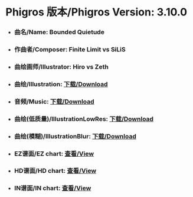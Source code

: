 
# Phigros 版本/Phigros Version:  3.10.0

- ### __曲名/Name:  Bounded Quietude__

- ### __作曲者/Composer:  Finite Limit vs SiLiS__

- ### __曲绘画师/Illustrator:  Hiro vs Zeth__

- ### __曲绘/Illustration:  [下载/Download](https://github.com/Po6647A/PAR/releases/download/3.10.0/950.png)__

- ### __音频/Music:  [下载/Download](https://github.com/Po6647A/PAR/releases/download/3.10.0/1837.ogg)__

- ### __曲绘(低质量)/IllustrationLowRes:  [下载/Download](https://github.com/Po6647A/PAR/releases/download/3.10.0/1442.png)__

- ### __曲绘(模糊)/IllustrationBlur:  [下载/Download](https://github.com/Po6647A/PAR/releases/download/3.10.0/1196.png)__


- ### __EZ谱面/EZ chart:  [查看/View](./EZ.json/index.html)__

- ### __HD谱面/HD chart:  [查看/View](./HD.json/index.html)__

- ### __IN谱面/IN chart:  [查看/View](./IN.json/index.html)__
